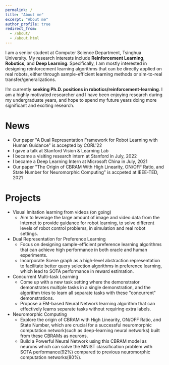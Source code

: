 ```yaml
---
permalink: /
title: "About me"
excerpt: "About me"
author_profile: true
redirect_from: 
  - /about/
  - /about.html
---
```


I am a senior student at Computer Science Department, Tsinghua University. My research interests include **Reinforcement Learning**, **Robotics**, and **Deep Learning**. Specifically, I am mostly interested in designing reinforcement learning algorithms that can be directly applied on real robots, either through sample-efficient learning methods or sim-to-real transfer/generalizations.

<!-- I am currently seeking a phd . Please  -->
I’m currently **seeking Ph.D. positions in robotics/reinforcement-learning**. I am a highly motivated researcher and I have been enjoying research during my undergraduate years, and hope to spend my future years doing more significant and exciting research.

News
======
- Our paper "A Dual Representation Framework for Robot Learning with Human Guidance" is accepted by CORL'22
- I gave a talk at Stanford Vision & Learning Lab
- I became a visiting research intern at Stanford in July, 2022
- I became a Deep Learning Intern at Microsoft China in July, 2021
- Our paper "The Origin of CBRAM With High Linearity, ON/OFF Ratio, and State Number for Neuromorphic Computing" is accpeted at IEEE-TED, 2021

Projects
======
- Visual Imitation learning from videos (on going)
    - Aim to leverage the large amount of image and video data from the Internet to provide guidance for robot learning, to solve different levels of robot control problems, in simulation and real robot settings.
- Dual Representation for Preference Learning
    - Focus on designing sample-efficient preference learning algorithms that can achieve high performance in both oracle and human experiments.
    - Incorporate Scene graph as a high-level abstraction representation to facilitate better query selection algorithms in preference learning, which lead to SOTA performance in reward estimation.
- Concurrent Multi-task Learning
    - Come up with a new task setting where the demonstrator demonstrates multiple tasks in a single demonstration, and the algorithm tries to learn all separate tasks with these "concurrent" demonstrations.
    - Propose a EM-based Neural Network learning algorithm that can effectively learns separate tasks without requiring extra labels.
- Neuromorphic Computing
    - Explore the origin of CBRAM with High Linearity, ON/OFF Ratio, and State Number, which are crucial for a successful neuromorphic computation network(such as deep-learning neural networks) built from these CBRAMs as neurons.
    - Build a Powerful Neural Network using this CBRAM model as neurons which can solve the MNIST classification problem with SOTA performance(92%) compared to previous neuromorphic computation networks(80%).
